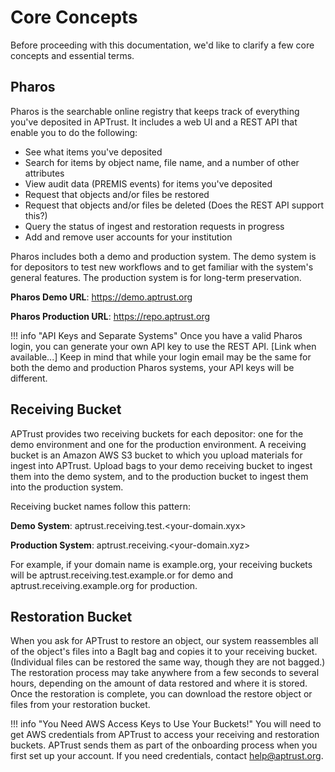 # Core Concepts

Before proceeding with this documentation, we'd like to clarify a few core concepts and essential terms.

## Pharos

Pharos is the searchable online registry that keeps track of everything you've deposited in APTrust. It includes a web UI and a REST API that enable you to do the following:

* See what items you've deposited
* Search for items by object name, file name, and a number of other attributes
* View audit data (PREMIS events) for items you've deposited
* Request that objects and/or files be restored
* Request that objects and/or files be deleted (Does the REST API support this?)
* Query the status of ingest and restoration requests in progress
* Add and remove user accounts for your institution

Pharos includes both a demo and production system. The demo system is for depositors to test new workflows and to get familiar with the system's general features. The production system is for long-term preservation.

**Pharos Demo URL**: https://demo.aptrust.org

**Pharos Production URL**: https://repo.aptrust.org


!!! info "API Keys and Separate Systems"
    Once you have a valid Pharos login, you can generate your own API key to use the REST API. [Link when available...] Keep in mind that while your login email may be the same for both the demo and production Pharos systems, your API keys will be different.


## Receiving Bucket

APTrust provides two receiving buckets for each depositor: one for the demo environment and one for the production environment. A receiving bucket is an Amazon AWS S3 bucket to which you upload materials for ingest into APTrust. Upload bags to your demo receiving bucket to ingest them into the demo system, and to the production bucket to ingest them into the production system.

Receiving bucket names follow this pattern:

**Demo System**: aptrust.receiving.test.&lt;your-domain.xyx&gt;

**Production System**: aptrust.receiving.&lt;your-domain.xyz&gt;

For example, if your domain name is example.org, your receiving buckets will be aptrust.receiving.test.example.or for demo and aptrust.receiving.example.org for production.

## Restoration Bucket

When you ask for APTrust to restore an object, our system reassembles all of the object's files into a BagIt bag and copies it to your receiving bucket. (Individual files can be restored the same way, though they are not bagged.) The restoration process may take anywhere from a few seconds to several hours, depending on the amount of data restored and where it is stored. Once the restoration is complete, you can download the restore object or files from your restoration bucket.

!!! info "You Need AWS Access Keys to Use Your Buckets!"
    You will need to get AWS credentials from APTrust to access your receiving and restoration buckets. APTrust sends them as part of the onboarding process when you first set up your account. If you need credentials, contact help@aptrust.org.

